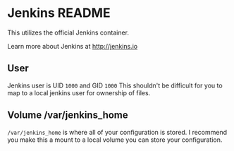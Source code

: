 # Jenkins README

This utilizes the official Jenkins container.

Learn more about Jenkins at http://jenkins.io

## User
Jenkins user is UID `1000` and GID `1000`
This shouldn't be difficult for you to map to a local jenkins user for
ownership of files.

## Volume /var/jenkins_home
`/var/jenkins_home` is where all of your configuration is stored.
I recommend you make this a mount to a local volume you can store
your configuration.
